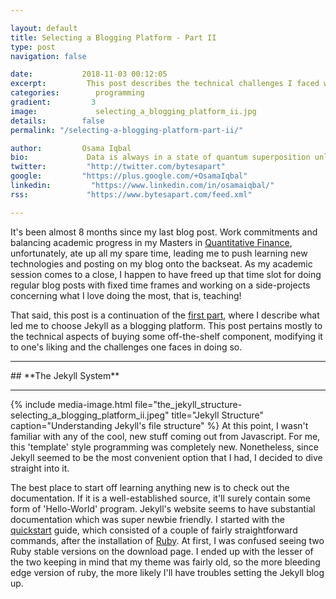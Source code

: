 ```yaml
---

layout: default
title: Selecting a Blogging Platform - Part II
type: post
navigation: false

date:           2018-11-03 00:12:05
excerpt:         This post describes the technical challenges I faced when modifying an off-the-shelf theme to my liking, and using those experiences to learn technologies that make the internet run.
categories:        programming
gradient:         3
image:             selecting_a_blogging_platform_ii.jpg
details:        false
permalink: "/selecting-a-blogging-platform-part-ii/"

author:         Osama Iqbal
bio:             Data is always in a state of quantum superposition unless observed upon by visualisations.
twitter:         "http://twitter.com/bytesapart"
google:         "https://plus.google.com/+OsamaIqbal"
linkedin:         "https://www.linkedin.com/in/osamaiqbal/"
rss:             "https://www.bytesapart.com/feed.xml"

---
```


It's been almost 8 months since my last blog post. Work commitments and balancing academic progress in my Masters in [Quantitative Finance](https://wqu.org/), unfortunately, ate up all my spare time, leading me to push learning new technologies and posting on my blog onto the backseat. As my academic session comes to a close, I happen to have freed up that time slot for doing regular blog posts with fixed time frames and working on a side-projects concerning what I love doing the most, that is, teaching!

That said, this post is a continuation of the [first part](https://www.bytesapart.com/selecting-a-blogging-platform/), where I describe what led me to choose Jekyll as a blogging platform. This post pertains mostly to the technical aspects of buying some off-the-shelf component, modifying it to one's liking and the challenges one faces in doing so.

<hr>
## **The Jekyll System**
<hr>
{% include media-image.html file="the_jekyll_structure-selecting_a_blogging_platform_ii.jpeg" title="Jekyll Structure" caption="Understanding Jekyll's file structure" %}
At this point, I wasn't familiar with any of the cool, new stuff coming out from Javascript. For me, this 'template' style programming was completely new. Nonetheless, since Jekyll seemed to be the most convenient option that I had, I decided to dive straight into it.

The best place to start off learning anything new is to check out the documentation. If it is a well-established source, it'll surely contain some form of 'Hello-World' program. Jekyll's website seems to have substantial documentation which was super newbie friendly. I started with the [quickstart](https://jekyllrb.com/docs/) guide, which consisted of a  couple of fairly straightforward commands, after the installation of [Ruby](https://jekyllrb.com/docs/installation/). At first, I was confused seeing two Ruby stable versions on the download page. I ended up with the lesser of the two keeping in mind that my theme was fairly old, so the more bleeding edge version of ruby, the more likely I'll have troubles setting the Jekyll blog up.
